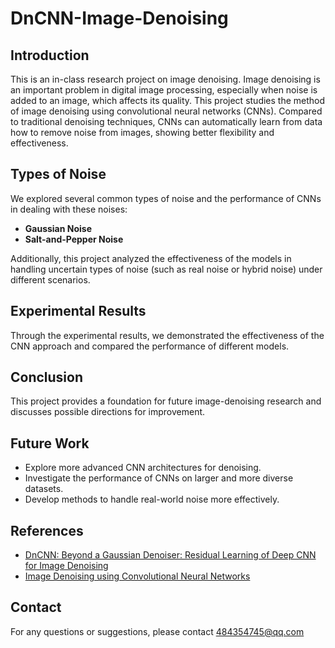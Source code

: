 # DnCNN-Image-Denoising

## Introduction
This is an in-class research project on image denoising. Image denoising is an important problem in digital image processing, especially when noise is added to an image, which affects its quality. This project studies the method of image denoising using convolutional neural networks (CNNs). Compared to traditional denoising techniques, CNNs can automatically learn from data how to remove noise from images, showing better flexibility and effectiveness.

## Types of Noise
We explored several common types of noise and the performance of CNNs in dealing with these noises:
- **Gaussian Noise**
- **Salt-and-Pepper Noise**

Additionally, this project analyzed the effectiveness of the models in handling uncertain types of noise (such as real noise or hybrid noise) under different scenarios.

## Experimental Results
Through the experimental results, we demonstrated the effectiveness of the CNN approach and compared the performance of different models.

## Conclusion
This project provides a foundation for future image-denoising research and discusses possible directions for improvement.

## Future Work
- Explore more advanced CNN architectures for denoising.
- Investigate the performance of CNNs on larger and more diverse datasets.
- Develop methods to handle real-world noise more effectively.

## References
- [DnCNN: Beyond a Gaussian Denoiser: Residual Learning of Deep CNN for Image Denoising](https://arxiv.org/abs/1608.03981)
- [Image Denoising using Convolutional Neural Networks](https://link.springer.com/article/10.1007/s11263-017-1005-6)

## Contact
For any questions or suggestions, please contact 484354745@qq.com

